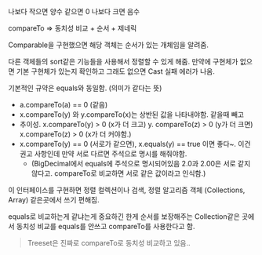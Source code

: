 나보다 작으면 양수
같으면 0
나보다 크면 음수


compareTo => 동치성 비교 + 순서 + 제네릭

Comparable을 구현했으면 해당 객체는 순서가 있는 개체임을 알려줌.

다른 객체들의 sort같은 기능들을 사용해서 정렬할 수 있게 해줌.
만약에 구현체가 없으면 기본 구현체가 있는지 확인하고 그래도 없으면 Cast 실패 에러가 나옴.

기본적인 규약은 equals와 동일함. (의미가 같다는 뜻)

- a.compareTo(a) == 0 (같음)
- x.compareTo(y) 와 y.compareTo(x)는 상반된 값을 나타내야함. 같을때 빼고
- 추이성. x.compareTo(y) > 0 (x가 더 크고) y. compareTo(z) > 0 (y가 더 크면) x.compareTo(z) > 0 (x가 더 커야함.)
- x.compareTo(y) == 0 (서로가 같으면), x.equals(y) == true 이면 좋다~. 이건 권고 사항인데 만약 서로 다르면 주석으로 명시를 해줘야함. 
	- (BigDecimal에서 equals에 주석으로 명시되어있음 2.0과 2.00은 서로 같지 않다고. compareTo로 비교하면 서로 같은 값이라고 인식함.)

이 인터페이스를 구현하면 정렬 컬렉션이나 검색, 정렬 알고리즘 객체 (Collections, Array) 같은곳에서 쓰기 편해짐.

equals로 비교하는게 같냐는게 중요하긴 한게 순서를 보장해주는 Collection같은 곳에서 동치성 비교를 equals를 안쓰고 compareTo를 사용한다고 함.

> Treeset은 진짜로 compareTo로 동치성 비교하고 있음..



